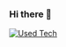### Hi there 👋

[![Used Tech](https://skillicons.dev/icons?i=linux,git,nodejs,express,ts,react,raspberrypi,sqlite,svelte,tailwind,tauri,cs,dotnet,mongodb,postgres)](https://skillicons.dev)
